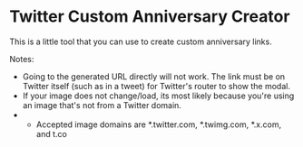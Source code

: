 # Twitter Custom Anniversary Creator

This is a little tool that you can use to create custom anniversary links.


Notes:
- Going to the generated URL directly will not work. The link must be on Twitter itself (such as in a tweet) for Twitter's router to show the modal.
- If your image does not change/load, its most likely because you're using an image that's not from a Twitter domain.
- - Accepted image domains are *.twitter.com, *.twimg.com, *.x.com, and t.co
